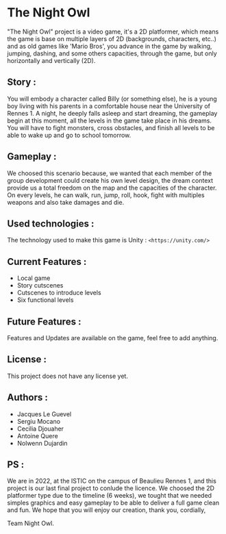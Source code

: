 # The Night Owl

"The Night Owl" project is a video game, it's a 2D platformer, which means the game is base on multiple layers of 2D (backgrounds, characters, etc..) and as old games like 'Mario Bros', you advance in the game by walking, jumping, dashing, and some others capacities, through the game, but only horizontally and vertically (2D).  

## Story :

You will embody a character called Billy (or something else), he is a young boy living with his parents in a comfortable house near the University of Rennes 1. A night, he deeply falls asleep and start dreaming, the gameplay begin at this moment, all the levels in the game take place in his dreams. You will have to fight monsters, cross obstacles, and finish all levels to be able to wake up and go to school tomorrow.

## Gameplay :

We choosed this scenario because, we wanted that each member of the group development could create his own level design, the dream context provide us a total freedom on the map and the capacities of the character. On every levels, he can walk, run, jump, roll, hook, fight with multiples weapons and also take damages and die.

## Used technologies :

The technology used to make this game is Unity : ```<https://unity.com/>
                                                 ```
## Current Features :

* Local game
* Story cutscenes 
* Cutscenes to introduce levels
* Six functional levels

## Future Features :

Features and Updates are available on the game, feel free to add anything.

## License :

This project does not have any license yet.

## Authors :

* Jacques Le Guevel
* Sergiu Mocano
* Cecilia Djouaher
* Antoine Quere
* Nolwenn Dujardin

## PS :

We are in 2022, at the ISTIC on the campus of Beaulieu Rennes 1, and this project is our last final project to conlude the licence. We choosed the 2D platformer type due to the timeline (6 weeks), we tought that we needed simples graphics and easy gameplay to be able to deliver a full game clean and fun. We hope that you will enjoy our creation, thank you, cordially,

Team Night Owl.

